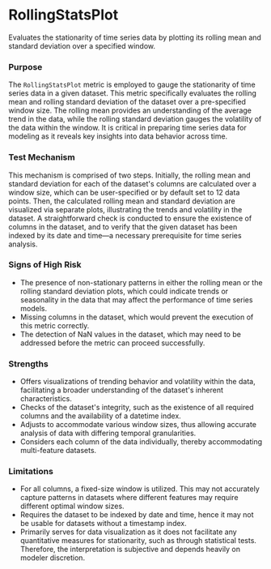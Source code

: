 # RollingStatsPlot

Evaluates the stationarity of time series data by plotting its rolling mean and standard deviation over a specified
window.

### Purpose

The `RollingStatsPlot` metric is employed to gauge the stationarity of time series data in a given dataset. This
metric specifically evaluates the rolling mean and rolling standard deviation of the dataset over a pre-specified
window size. The rolling mean provides an understanding of the average trend in the data, while the rolling
standard deviation gauges the volatility of the data within the window. It is critical in preparing time series
data for modeling as it reveals key insights into data behavior across time.

### Test Mechanism

This mechanism is comprised of two steps. Initially, the rolling mean and standard deviation for each of the
dataset's columns are calculated over a window size, which can be user-specified or by default set to 12 data
points. Then, the calculated rolling mean and standard deviation are visualized via separate plots, illustrating
the trends and volatility in the dataset. A straightforward check is conducted to ensure the existence of columns
in the dataset, and to verify that the given dataset has been indexed by its date and time—a necessary prerequisite
for time series analysis.

### Signs of High Risk

- The presence of non-stationary patterns in either the rolling mean or the rolling standard deviation plots, which
could indicate trends or seasonality in the data that may affect the performance of time series models.
- Missing columns in the dataset, which would prevent the execution of this metric correctly.
- The detection of NaN values in the dataset, which may need to be addressed before the metric can proceed
successfully.

### Strengths

- Offers visualizations of trending behavior and volatility within the data, facilitating a broader understanding
of the dataset's inherent characteristics.
- Checks of the dataset's integrity, such as the existence of all required columns and the availability of a
datetime index.
- Adjusts to accommodate various window sizes, thus allowing accurate analysis of data with differing temporal
granularities.
- Considers each column of the data individually, thereby accommodating multi-feature datasets.

### Limitations

- For all columns, a fixed-size window is utilized. This may not accurately capture patterns in datasets where
different features may require different optimal window sizes.
- Requires the dataset to be indexed by date and time, hence it may not be usable for datasets without a timestamp
index.
- Primarily serves for data visualization as it does not facilitate any quantitative measures for stationarity,
such as through statistical tests. Therefore, the interpretation is subjective and depends heavily on modeler
discretion.